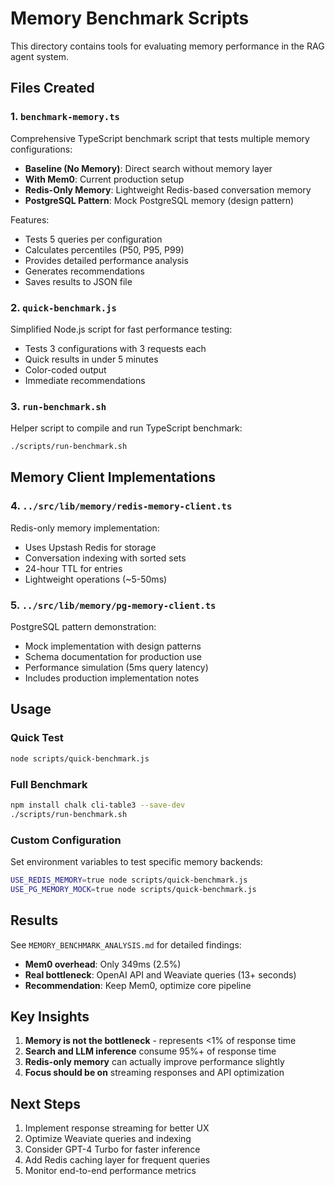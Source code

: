 # Memory Benchmark Scripts

This directory contains tools for evaluating memory performance in the RAG agent system.

## Files Created

### 1. `benchmark-memory.ts`
Comprehensive TypeScript benchmark script that tests multiple memory configurations:
- **Baseline (No Memory)**: Direct search without memory layer
- **With Mem0**: Current production setup
- **Redis-Only Memory**: Lightweight Redis-based conversation memory
- **PostgreSQL Pattern**: Mock PostgreSQL memory (design pattern)

Features:
- Tests 5 queries per configuration
- Calculates percentiles (P50, P95, P99)
- Provides detailed performance analysis
- Generates recommendations
- Saves results to JSON file

### 2. `quick-benchmark.js`
Simplified Node.js script for fast performance testing:
- Tests 3 configurations with 3 requests each
- Quick results in under 5 minutes
- Color-coded output
- Immediate recommendations

### 3. `run-benchmark.sh`
Helper script to compile and run TypeScript benchmark:
```bash
./scripts/run-benchmark.sh
```

## Memory Client Implementations

### 4. `../src/lib/memory/redis-memory-client.ts`
Redis-only memory implementation:
- Uses Upstash Redis for storage
- Conversation indexing with sorted sets
- 24-hour TTL for entries
- Lightweight operations (~5-50ms)

### 5. `../src/lib/memory/pg-memory-client.ts`
PostgreSQL pattern demonstration:
- Mock implementation with design patterns
- Schema documentation for production use
- Performance simulation (5ms query latency)
- Includes production implementation notes

## Usage

### Quick Test
```bash
node scripts/quick-benchmark.js
```

### Full Benchmark
```bash
npm install chalk cli-table3 --save-dev
./scripts/run-benchmark.sh
```

### Custom Configuration
Set environment variables to test specific memory backends:
```bash
USE_REDIS_MEMORY=true node scripts/quick-benchmark.js
USE_PG_MEMORY_MOCK=true node scripts/quick-benchmark.js
```

## Results

See `MEMORY_BENCHMARK_ANALYSIS.md` for detailed findings:

- **Mem0 overhead**: Only 349ms (2.5%)
- **Real bottleneck**: OpenAI API and Weaviate queries (13+ seconds)
- **Recommendation**: Keep Mem0, optimize core pipeline

## Key Insights

1. **Memory is not the bottleneck** - represents <1% of response time
2. **Search and LLM inference** consume 95%+ of response time
3. **Redis-only memory** can actually improve performance slightly
4. **Focus should be on** streaming responses and API optimization

## Next Steps

1. Implement response streaming for better UX
2. Optimize Weaviate queries and indexing
3. Consider GPT-4 Turbo for faster inference
4. Add Redis caching layer for frequent queries
5. Monitor end-to-end performance metrics